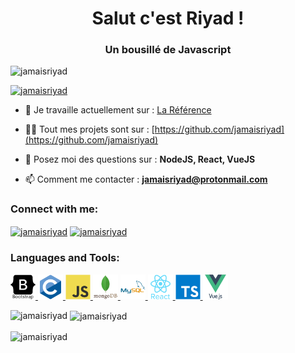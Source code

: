 <h1 align="center">Salut c'est Riyad !</h1>
<h3 align="center">Un bousillé de Javascript</h3>

<p align="left"> <img src="https://komarev.com/ghpvc/?username=jamaisriyad&label=Profile%20views&color=0e75b6&style=flat" alt="jamaisriyad" /> </p>

<p align="left"> <a href="https://github.com/ryo-ma/github-profile-trophy"><img src="https://github-profile-trophy.vercel.app/?username=jamaisriyad" alt="jamaisriyad" /></a> </p>

- 🔭 Je travaille actuellement sur : [La Référence](https://t.me/LaReference)

- 👨‍💻 Tout mes projets sont sur : [https://github.com/jamaisriyad](https://github.com/jamaisriyad)

- 💬 Posez moi des questions sur : **NodeJS, React, VueJS**

- 📫 Comment me contacter : **jamaisriyad@protonmail.com**

<h3 align="left">Connect with me:</h3>
<p align="left">
<a href="https://twitter.com/jamaisriyad" target="blank"><img align="center" src="https://raw.githubusercontent.com/rahuldkjain/github-profile-readme-generator/master/src/images/icons/Social/twitter.svg" alt="jamaisriyad" height="30" width="40" /></a>
<a href="https://instagram.com/jamaisriyad" target="blank"><img align="center" src="https://raw.githubusercontent.com/rahuldkjain/github-profile-readme-generator/master/src/images/icons/Social/instagram.svg" alt="jamaisriyad" height="30" width="40" /></a>
</p>

<h3 align="left">Languages and Tools:</h3>
<p align="left"> <a href="https://getbootstrap.com" target="_blank" rel="noreferrer"> <img src="https://raw.githubusercontent.com/devicons/devicon/master/icons/bootstrap/bootstrap-plain-wordmark.svg" alt="bootstrap" width="40" height="40"/> </a> <a href="https://www.cprogramming.com/" target="_blank" rel="noreferrer"> <img src="https://raw.githubusercontent.com/devicons/devicon/master/icons/c/c-original.svg" alt="c" width="40" height="40"/> </a> <a href="https://developer.mozilla.org/en-US/docs/Web/JavaScript" target="_blank" rel="noreferrer"> <img src="https://raw.githubusercontent.com/devicons/devicon/master/icons/javascript/javascript-original.svg" alt="javascript" width="40" height="40"/> </a> <a href="https://www.mongodb.com/" target="_blank" rel="noreferrer"> <img src="https://raw.githubusercontent.com/devicons/devicon/master/icons/mongodb/mongodb-original-wordmark.svg" alt="mongodb" width="40" height="40"/> </a> <a href="https://www.mysql.com/" target="_blank" rel="noreferrer"> <img src="https://raw.githubusercontent.com/devicons/devicon/master/icons/mysql/mysql-original-wordmark.svg" alt="mysql" width="40" height="40"/> </a> <a href="https://reactjs.org/" target="_blank" rel="noreferrer"> <img src="https://raw.githubusercontent.com/devicons/devicon/master/icons/react/react-original-wordmark.svg" alt="react" width="40" height="40"/> </a> <a href="https://www.typescriptlang.org/" target="_blank" rel="noreferrer"> <img src="https://raw.githubusercontent.com/devicons/devicon/master/icons/typescript/typescript-original.svg" alt="typescript" width="40" height="40"/> </a> <a href="https://vuejs.org/" target="_blank" rel="noreferrer"> <img src="https://raw.githubusercontent.com/devicons/devicon/master/icons/vuejs/vuejs-original-wordmark.svg" alt="vuejs" width="40" height="40"/> </a> </p>

<p><img align="left" src="https://github-readme-stats.vercel.app/api/top-langs?username=jamaisriyad&show_icons=true&locale=en&layout=compact" alt="jamaisriyad" /></p>

<p>&nbsp;<img align="center" src="https://github-readme-stats.vercel.app/api?username=jamaisriyad&show_icons=true&locale=en" alt="jamaisriyad" /></p>

<p><img align="center" src="https://github-readme-streak-stats.herokuapp.com/?user=jamaisriyad&" alt="jamaisriyad" /></p>
